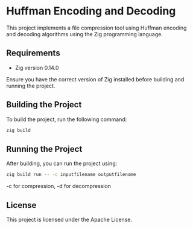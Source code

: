 # Huffman Encoding and Decoding

This project implements a file compression tool using Huffman encoding and decoding algorithms using the Zig programming language.

## Requirements

- Zig version 0.14.0

Ensure you have the correct version of Zig installed before building and running the project.

## Building the Project

To build the project, run the following command:

```bash
zig build
```

## Running the Project

After building, you can run the project using:

```bash
zig build run -- -c inputfilename outputfilename
```

-c for compression, -d for decompression

## License

This project is licensed under the Apache License.

